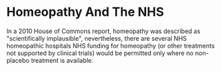 Homeopathy And The NHS
======================

In a 2010 House of Commons report, homeopathy was described as 
"scientifically implausible", nevertheless, there are several NHS 
homeopathic hospitals NHS funding for homeopathy (or other treatments 
not supported by clinical trials) would be permitted only where no 
non-placebo treatment is available. 
